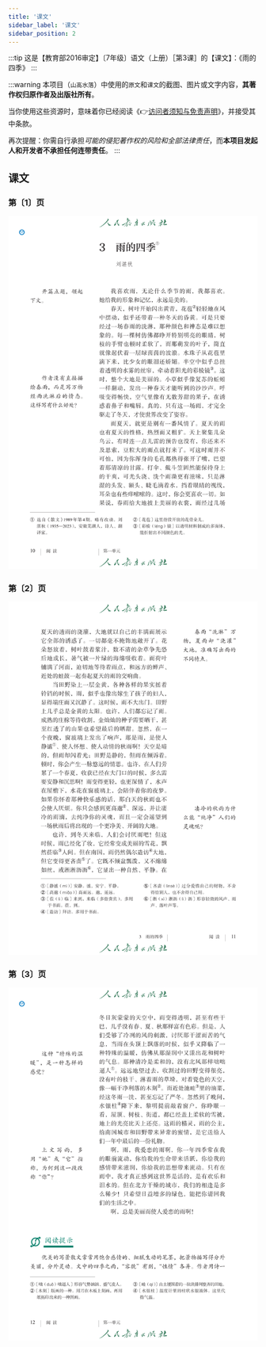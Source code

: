 ```yaml
---
title: '课文'
sidebar_label: '课文'
sidebar_position: 2
---
```


:::tip
这是【教育部2016审定】〔7年级〕语文（上册）［第3课］的【课文】：《雨的四季》
:::

:::warning
本项目（`山高水落`）中使用的`原文`和`课文`的截图、图片或文字内容，**其著作权归原作者及出版社所有**。

当你使用这些资源时，意味着你已经阅读《👉[访问者须知与免责声明](/#访问者须知与免责声明)》，并接受其中条款。

再次提醒：你需自行承担*可能的侵犯著作权的风险和全部法律责任*，而**本项目发起人和开发者不承担任何连带责任**。
:::

## 课文

### 第〔1〕页

![教材课文截图01](./assets/textbook-01.png)

### 第〔2〕页

![教材课文截图02](./assets/textbook-02.png)

### 第〔3〕页

![教材课文截图03](./assets/textbook-03.png)

